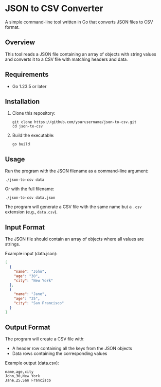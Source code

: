 # JSON to CSV Converter

A simple command-line tool written in Go that converts JSON files to CSV format.

## Overview

This tool reads a JSON file containing an array of objects with string values and converts it to a CSV file with matching headers and data.

## Requirements

- Go 1.23.5 or later

## Installation

1. Clone this repository:
   ```
   git clone https://github.com/yourusername/json-to-csv.git
   cd json-to-csv
   ```

2. Build the executable:
   ```
   go build
   ```

## Usage

Run the program with the JSON filename as a command-line argument:

```
./json-to-csv data
```

Or with the full filename:

```
./json-to-csv data.json
```

The program will generate a CSV file with the same name but a `.csv` extension (e.g., `data.csv`).

## Input Format

The JSON file should contain an array of objects where all values are strings.

Example input (data.json):
```json
[
  {
    "name": "John",
    "age": "30",
    "city": "New York"
  },
  {
    "name": "Jane",
    "age": "25",
    "city": "San Francisco"
  }
]
```

## Output Format

The program will create a CSV file with:
- A header row containing all the keys from the JSON objects
- Data rows containing the corresponding values

Example output (data.csv):
```
name,age,city
John,30,New York
Jane,25,San Francisco
```

